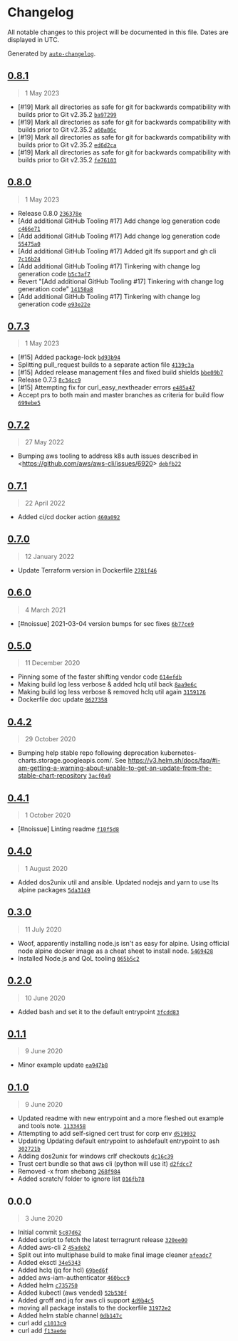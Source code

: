 # Changelog

All notable changes to this project will be documented in this file. Dates are displayed in UTC.

Generated by [`auto-changelog`](https://github.com/CookPete/auto-changelog).

## [0.8.1](https://github.com/calebHankins/lapis-lazuli/compare/0.8.0...0.8.1)

> 1 May 2023

- [#19] Mark all directories as safe for git for backwards compatibility with builds prior to Git v2.35.2 [`ba97299`](https://github.com/calebHankins/lapis-lazuli/commit/ba97299cc67e679b69d81df67d918f6d43f94d37)
- [#19] Mark all directories as safe for git for backwards compatibility with builds prior to Git v2.35.2 [`a60a86c`](https://github.com/calebHankins/lapis-lazuli/commit/a60a86ccde73f92992bb38d19522f4ac1e170813)
- [#19] Mark all directories as safe for git for backwards compatibility with builds prior to Git v2.35.2 [`ed6d2ca`](https://github.com/calebHankins/lapis-lazuli/commit/ed6d2ca3c47ac39cc55677598ce3793ddcf93650)
- [#19] Mark all directories as safe for git for backwards compatibility with builds prior to Git v2.35.2 [`fe76103`](https://github.com/calebHankins/lapis-lazuli/commit/fe76103ad286c28a56143016f1dc0904bc4630b1)

## [0.8.0](https://github.com/calebHankins/lapis-lazuli/compare/0.7.3...0.8.0)

> 1 May 2023

- Release 0.8.0 [`236378e`](https://github.com/calebHankins/lapis-lazuli/commit/236378efd2a404157656910a5b4dc97bbdb62467)
- [Add additional GitHub Tooling #17] Add change log generation code [`c466e71`](https://github.com/calebHankins/lapis-lazuli/commit/c466e710444d6ae4d739fd095eb4760f9fc82f10)
- [Add additional GitHub Tooling #17] Add change log generation code [`55475a0`](https://github.com/calebHankins/lapis-lazuli/commit/55475a03456fc2028cf3ef90fc6eec437ca5caf0)
- [Add additional GitHub Tooling #17] Added git lfs support and gh cli [`7c16b24`](https://github.com/calebHankins/lapis-lazuli/commit/7c16b24633ec0e0207729339b92b944c06adf3d8)
- [Add additional GitHub Tooling #17] Tinkering with change log generation code [`b5c3af7`](https://github.com/calebHankins/lapis-lazuli/commit/b5c3af7224813ba023f227ec69f63d149cccc1fb)
- Revert "[Add additional GitHub Tooling #17] Tinkering with change log generation code" [`14150a8`](https://github.com/calebHankins/lapis-lazuli/commit/14150a8a61a0628072e08295a0f8492a94c79dc3)
- [Add additional GitHub Tooling #17] Tinkering with change log generation code [`e93e22e`](https://github.com/calebHankins/lapis-lazuli/commit/e93e22ebdbd72b7c347eaa800961f8c4831d67e7)

## [0.7.3](https://github.com/calebHankins/lapis-lazuli/compare/0.7.2...0.7.3)

> 1 May 2023

- [#15] Added package-lock [`bd93b94`](https://github.com/calebHankins/lapis-lazuli/commit/bd93b949dc74be33e583fe388d17ae1f706b3900)
- Splitting pull_request builds to a separate action file [`4139c3a`](https://github.com/calebHankins/lapis-lazuli/commit/4139c3a56271e6c4788996ef40c768ac26ce9c8e)
- [#15] Added release management files and fixed build shields [`bbe09b7`](https://github.com/calebHankins/lapis-lazuli/commit/bbe09b79b8dcd0a31d953b7cfd7a4e3e314d62f9)
- Release 0.7.3 [`8c34cc9`](https://github.com/calebHankins/lapis-lazuli/commit/8c34cc92c1d305ec4281bc476d7af1d368c03bad)
- [#15] Attempting fix for curl_easy_nextheader errors [`e485a47`](https://github.com/calebHankins/lapis-lazuli/commit/e485a4732415ae8406a6d6c9df772ed37d302cbc)
- Accept prs to both main and master branches as criteria for build flow [`699ebe5`](https://github.com/calebHankins/lapis-lazuli/commit/699ebe5cbe9f0d6aa9c78c16a34dfc3916d43f65)

## [0.7.2](https://github.com/calebHankins/lapis-lazuli/compare/0.7.1...0.7.2)

> 27 May 2022

- Bumping aws tooling to address k8s auth issues described in &lt;https://github.com/aws/aws-cli/issues/6920&gt; [`debfb22`](https://github.com/calebHankins/lapis-lazuli/commit/debfb22b63168d7d74fd70329c893a8bfad914aa)

## [0.7.1](https://github.com/calebHankins/lapis-lazuli/compare/0.7.0...0.7.1)

> 22 April 2022

- Added ci/cd docker action [`460a092`](https://github.com/calebHankins/lapis-lazuli/commit/460a0926357a6e8a555938ea2a4db06ebd57cfe8)

## [0.7.0](https://github.com/calebHankins/lapis-lazuli/compare/0.6.0...0.7.0)

> 12 January 2022

- Update Terraform version in Dockerfile [`2781f46`](https://github.com/calebHankins/lapis-lazuli/commit/2781f463be4980948a4ab5971b9ae058cfc1ee84)

## [0.6.0](https://github.com/calebHankins/lapis-lazuli/compare/0.5.0...0.6.0)

> 4 March 2021

- [#noissue] 2021-03-04 version bumps for sec fixes [`6b77ce9`](https://github.com/calebHankins/lapis-lazuli/commit/6b77ce9d0699f61f247cf16966d97f2f0f88f1fb)

## [0.5.0](https://github.com/calebHankins/lapis-lazuli/compare/0.4.2...0.5.0)

> 11 December 2020

- Pinning some of the faster shifting vendor code [`614efdb`](https://github.com/calebHankins/lapis-lazuli/commit/614efdb8f5dca721d9a9f11115f8616565f9656b)
- Making build log less verbose & added hclq util back [`8aa9e6c`](https://github.com/calebHankins/lapis-lazuli/commit/8aa9e6cca12cc31030a9c454de0ae25035054967)
- Making build log less verbose & removed hclq util again [`3159176`](https://github.com/calebHankins/lapis-lazuli/commit/31591761a278216d5d69728676d6b88eaaf1ac0d)
- Dockerfile doc update [`8627358`](https://github.com/calebHankins/lapis-lazuli/commit/8627358d65d914def617a9f3fe95a98c01d58466)

## [0.4.2](https://github.com/calebHankins/lapis-lazuli/compare/0.4.1...0.4.2)

> 29 October 2020

- Bumping help stable repo following deprecation kubernetes-charts.storage.googleapis.com/. See https://v3.helm.sh/docs/faq/#i-am-getting-a-warning-about-unable-to-get-an-update-from-the-stable-chart-repository [`3acf0a9`](https://github.com/calebHankins/lapis-lazuli/commit/3acf0a9ecb373aafce57ff757d423f0fc487d708)

## [0.4.1](https://github.com/calebHankins/lapis-lazuli/compare/0.4.0...0.4.1)

> 1 October 2020

- [#noissue] Linting readme [`f10f5d8`](https://github.com/calebHankins/lapis-lazuli/commit/f10f5d8afdb2a00725929093e8bbfc0942538476)

## [0.4.0](https://github.com/calebHankins/lapis-lazuli/compare/0.3.0...0.4.0)

> 1 August 2020

- Added dos2unix util and ansible. Updated nodejs and yarn to use lts alpine packages [`5da3149`](https://github.com/calebHankins/lapis-lazuli/commit/5da31494bf861f360b0ff8750ae700f1c0a26ace)

## [0.3.0](https://github.com/calebHankins/lapis-lazuli/compare/0.2.0...0.3.0)

> 11 July 2020

- Woof, apparently installing node.js isn't as easy for alpine. Using official node alpine docker image as a cheat sheet to install node. [`5469428`](https://github.com/calebHankins/lapis-lazuli/commit/54694280999bf77c46eab2952f02b4a1b69f2675)
- Installed Node.js and QoL tooling [`065b5c2`](https://github.com/calebHankins/lapis-lazuli/commit/065b5c25681304f7515146ee81df37342aa0cf1a)

## [0.2.0](https://github.com/calebHankins/lapis-lazuli/compare/0.1.1...0.2.0)

> 10 June 2020

- Added bash and set it to the default entrypoint [`3fcdd83`](https://github.com/calebHankins/lapis-lazuli/commit/3fcdd83940fd4f3d52f2c14536855425c458b180)

## [0.1.1](https://github.com/calebHankins/lapis-lazuli/compare/0.1.0...0.1.1)

> 9 June 2020

- Minor example update [`ea947b8`](https://github.com/calebHankins/lapis-lazuli/commit/ea947b8c9cec5d624f31ad00de8e17232d586f19)

## [0.1.0](https://github.com/calebHankins/lapis-lazuli/compare/0.0.0...0.1.0)

> 9 June 2020

- Updated readme with new entrypoint and a more fleshed out example and tools note. [`1133458`](https://github.com/calebHankins/lapis-lazuli/commit/11334589824623c98aaae5ffabf03496093fff9f)
- Attempting to add self-signed cert trust for corp env [`d519032`](https://github.com/calebHankins/lapis-lazuli/commit/d5190321b252ebd6110f4fd7b43684bd41b8d3e3)
- Updating Updating default entrypoint to ashdefault entrypoint to ash [`302721b`](https://github.com/calebHankins/lapis-lazuli/commit/302721b67bccb59388c105f886901b855bb2b694)
- Adding dos2unix for windows crlf checkouts [`dc16c39`](https://github.com/calebHankins/lapis-lazuli/commit/dc16c396e4790877e5816129116c8bf093499f7a)
- Trust cert bundle so that aws cli (python will use it) [`d2fdcc7`](https://github.com/calebHankins/lapis-lazuli/commit/d2fdcc733b1566decf741481735cb14ed8219a89)
- Removed -x from shebang [`268f984`](https://github.com/calebHankins/lapis-lazuli/commit/268f9848465b51b39100d1acc5603853b55acec6)
- Added scratch/ folder to ignore list [`016fb78`](https://github.com/calebHankins/lapis-lazuli/commit/016fb78d0440e3031c830704799e75542373196f)

## 0.0.0

> 3 June 2020

- Initial commit [`5c87d62`](https://github.com/calebHankins/lapis-lazuli/commit/5c87d624e84b2d2aa8832c9633213dea5cc8dcad)
- Added script to fetch the latest terragrunt release [`320ee00`](https://github.com/calebHankins/lapis-lazuli/commit/320ee00c9a16c80f01293e73c35c8e0b709193f1)
- Added aws-cli 2 [`45adeb2`](https://github.com/calebHankins/lapis-lazuli/commit/45adeb28e29aeb30b119606d2398dec2f29460e9)
- Split out into multiphase build to make final image cleaner [`afeadc7`](https://github.com/calebHankins/lapis-lazuli/commit/afeadc77de2b4c6c60a53dc04914e385a2513877)
- Added eksctl [`34e5343`](https://github.com/calebHankins/lapis-lazuli/commit/34e53438a7b465fe56287b49993a737f32ea7d82)
- Added hclq (jq for hcl) [`69bed6f`](https://github.com/calebHankins/lapis-lazuli/commit/69bed6f446805b135fa0be5e0e4b0a5a53d928e2)
- added aws-iam-authenticator [`460bcc9`](https://github.com/calebHankins/lapis-lazuli/commit/460bcc9902190c9a69c88fe1b3d0b01d93896a8c)
- Added helm [`c735750`](https://github.com/calebHankins/lapis-lazuli/commit/c7357500825a0d26914b5da57884c8ffc99af1ee)
- Added kubectl (aws vended) [`52b530f`](https://github.com/calebHankins/lapis-lazuli/commit/52b530f2cb3b5bb49a941cbd9a4342486d245e1c)
- Added groff and jq for aws cli support [`4d9b4c5`](https://github.com/calebHankins/lapis-lazuli/commit/4d9b4c54340a9a0d5bffcae88e0e3a841be037c9)
- moving all package installs to the dockerfile [`31972e2`](https://github.com/calebHankins/lapis-lazuli/commit/31972e21c2e844530936bca40564c9ab98b24d1e)
- Added helm stable channel [`0db147c`](https://github.com/calebHankins/lapis-lazuli/commit/0db147c40038dc4ecc1eecb108529d3d39048066)
- curl add [`c1013c9`](https://github.com/calebHankins/lapis-lazuli/commit/c1013c91904e73cc7c2b6ff366f9920833b5e614)
- curl add [`f13ae6e`](https://github.com/calebHankins/lapis-lazuli/commit/f13ae6e0ddaf25e375bff3ec0cb5832d86f1add6)
